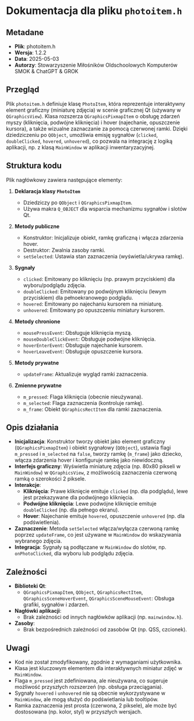 # Dokumentacja dla pliku `photoitem.h`

## Metadane
- **Plik**: photoitem.h
- **Wersja**: 1.2.2
- **Data**: 2025-05-03
- **Autorzy**: Stowarzyszenie Miłośników Oldschoolowych Komputerów SMOK & ChatGPT & GROK

## Przegląd
Plik `photoitem.h` definiuje klasę `PhotoItem`, która reprezentuje interaktywny element graficzny (miniaturę zdjęcia) w scenie graficznej Qt (używany w `QGraphicsView`). Klasa rozszerza `QGraphicsPixmapItem` o obsługę zdarzeń myszy (kliknięcia, podwójne kliknięcia) i hover (najechanie, opuszczenie kursora), a także wizualne zaznaczanie za pomocą czerwonej ramki. Dzięki dziedziczeniu po `QObject`, umożliwia emisję sygnałów (`clicked`, `doubleClicked`, `hovered`, `unhovered`), co pozwala na integrację z logiką aplikacji, np. z klasą `MainWindow` w aplikacji inwentaryzacyjnej.

## Struktura kodu
Plik nagłówkowy zawiera następujące elementy:

1. **Deklaracja klasy `PhotoItem`**  
   - Dziedziczy po `QObject` i `QGraphicsPixmapItem`.
   - Używa makra `Q_OBJECT` dla wsparcia mechanizmu sygnałów i slotów Qt.

2. **Metody publiczne**  
   - Konstruktor: Inicjalizuje obiekt, ramkę graficzną i włącza zdarzenia hover.
   - Destruktor: Zwalnia zasoby ramki.
   - `setSelected`: Ustawia stan zaznaczenia (wyświetla/ukrywa ramkę).

3. **Sygnały**  
   - `clicked`: Emitowany po kliknięciu (np. prawym przyciskiem) dla wyboru/podglądu zdjęcia.
   - `doubleClicked`: Emitowany po podwójnym kliknięciu (lewym przyciskiem) dla pełnoekranowego podglądu.
   - `hovered`: Emitowany po najechaniu kursorem na miniaturę.
   - `unhovered`: Emitowany po opuszczeniu miniatury kursorem.

4. **Metody chronione**  
   - `mousePressEvent`: Obsługuje kliknięcia myszą.
   - `mouseDoubleClickEvent`: Obsługuje podwójne kliknięcia.
   - `hoverEnterEvent`: Obsługuje najechanie kursorem.
   - `hoverLeaveEvent`: Obsługuje opuszczenie kursora.

5. **Metody prywatne**  
   - `updateFrame`: Aktualizuje wygląd ramki zaznaczenia.

6. **Zmienne prywatne**  
   - `m_pressed`: Flaga kliknięcia (obecnie nieużywana).
   - `m_selected`: Flaga zaznaczenia (kontroluje ramkę).
   - `m_frame`: Obiekt `QGraphicsRectItem` dla ramki zaznaczenia.

## Opis działania
- **Inicjalizacja**: Konstruktor tworzy obiekt jako element graficzny (`QGraphicsPixmapItem`) i obiekt sygnałowy (`QObject`), ustawia flagi `m_pressed` i `m_selected` na `false`, tworzy ramkę (`m_frame`) jako dziecko, włącza zdarzenia hover i konfiguruje ramkę jako niewidoczną.
- **Interfejs graficzny**: Wyświetla miniaturę zdjęcia (np. 80x80 pikseli w `MainWindow`) w `QGraphicsView`, z możliwością zaznaczenia czerwoną ramką o szerokości 2 piksele.
- **Interakcje**:
  - **Kliknięcia**: Prawe kliknięcie emituje `clicked` (np. dla podglądu), lewe jest przekazywane dla podwójnego kliknięcia.
  - **Podwójne kliknięcia**: Lewe podwójne kliknięcie emituje `doubleClicked` (np. dla pełnego ekranu).
  - **Hover**: Najechanie emituje `hovered`, opuszczenie `unhovered` (np. dla podświetlenia).
- **Zaznaczenie**: Metoda `setSelected` włącza/wyłącza czerwoną ramkę poprzez `updateFrame`, co jest używane w `MainWindow` do wskazywania wybranego zdjęcia.
- **Integracja**: Sygnały są podłączane w `MainWindow` do slotów, np. `onPhotoClicked`, dla wyboru lub podglądu zdjęcia.

## Zależności
- **Biblioteki Qt**:
  - `QGraphicsPixmapItem`, `QObject`, `QGraphicsRectItem`, `QGraphicsSceneHoverEvent`, `QGraphicsSceneMouseEvent`: Obsługa grafiki, sygnałów i zdarzeń.
- **Nagłówki aplikacji**:
  - Brak zależności od innych nagłówków aplikacji (np. `mainwindow.h`).
- **Zasoby**:
  - Brak bezpośrednich zależności od zasobów Qt (np. QSS, czcionek).

## Uwagi
- Kod nie został zmodyfikowany, zgodnie z wymaganiami użytkownika.
- Klasa jest kluczowym elementem dla interaktywnych miniatur zdjęć w `MainWindow`.
- Flaga `m_pressed` jest zdefiniowana, ale nieużywana, co sugeruje możliwość przyszłych rozszerzeń (np. obsługa przeciągania).
- Sygnały `hovered` i `unhovered` nie są obecnie wykorzystywane w `MainWindow`, ale mogą służyć do podświetlania lub tooltipów.
- Ramka zaznaczenia jest prosta (czerwona, 2 piksele), ale może być dostosowana (np. kolor, styl) w przyszłych wersjach.